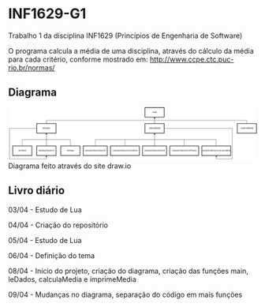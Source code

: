 # INF1629-G1
Trabalho 1 da disciplina INF1629 (Princípios de Engenharia de Software)

O programa calcula a média de uma disciplina, através do cálculo da média para cada critério, conforme mostrado em: http://www.ccpe.ctc.puc-rio.br/normas/

## Diagrama
![Diagrama](https://github.com/renandafonte/INF1629-G1/raw/master/diagrama.jpg)
Diagrama feito através do site draw.io

## Livro diário
03/04 - Estudo de Lua

04/04 - Criação do repositório

05/04 - Estudo de Lua

06/04 - Definição do tema

08/04 - Início do projeto, criação do diagrama, criação das funções main, leDados, calculaMedia e imprimeMedia

09/04 - Mudanças no diagrama, separação do código em mais funções
